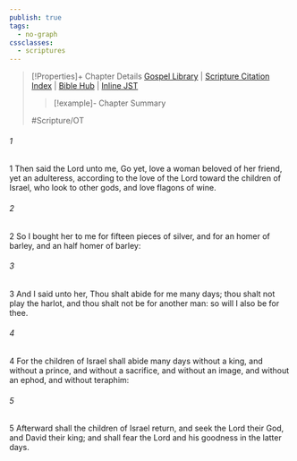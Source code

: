 ```yaml
---
publish: true
tags:
  - no-graph
cssclasses:
  - scriptures
---
```

>[!Properties]+ Chapter Details
>[Gospel Library](https://churchofjesuschrist.org/study/scriptures/ot/hosea/3?lang=eng)    |    [Scripture Citation Index](https://scriptures.byu.edu/#08003::c08003)    |    [Bible Hub](https://biblehub.com/hosea/3.htm)    |    [Inline JST](https://scripturetoolbox.com/html/ic/Hosea/3.html)
>>[!example]- Chapter Summary
>> 
> 
>
>#Scripture/OT
###### 1
1 Then said the Lord unto me, Go yet, love a woman beloved of her friend, yet an adulteress, according to the love of the Lord toward the children of Israel, who look to other gods, and love flagons of wine.
###### 2
2 So I bought her to me for fifteen pieces of silver, and for an homer of barley, and an half homer of barley:
###### 3
3 And I said unto her, Thou shalt abide for me many days; thou shalt not play the harlot, and thou shalt not be for another man: so will I also be for thee.
###### 4
4 For the children of Israel shall abide many days without a king, and without a prince, and without a sacrifice, and without an image, and without an ephod, and without teraphim:
###### 5
5 Afterward shall the children of Israel return, and seek the Lord their God, and David their king; and shall fear the Lord and his goodness in the latter days.
